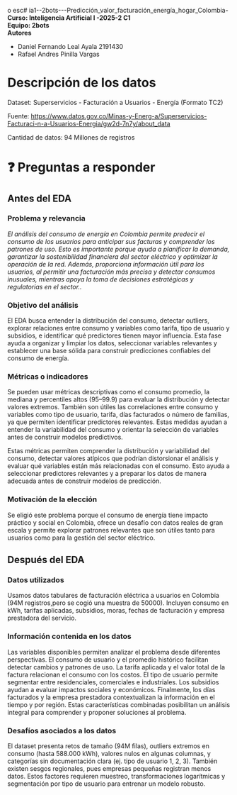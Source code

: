 o esc# ia1--2bots---Predicción_valor_facturación_energía_hogar_Colombia-
**Curso: Inteligencia Artificial I -2025-2 C1**<br>
**Equipo: 2bots**<br>
**Autores** 
 <ul> <li>Daniel Fernando Leal Ayala 2191430</li>
     <li>Rafael Andres Pinilla Vargas </li>
 </ul>

# Descripción de los datos

Dataset: Superservicios - Facturación a Usuarios - Energía (Formato TC2)

Fuente: https://www.datos.gov.co/Minas-y-Energ-a/Superservicios-Facturaci-n-a-Usuarios-Energia/gw2d-7n7y/about_data

Cantidad de datos: 94 Millones de registros 

# ❓ Preguntas a responder
## Antes del EDA 
### Problema y relevancia

*El análisis del consumo de energía en Colombia permite predecir el consumo de los usuarios para anticipar sus facturas y comprender los patrones de uso. Esto es importante porque ayuda a planificar la demanda, garantizar la sostenibilidad financiera del sector eléctrico y optimizar la operación de la red. Además, proporciona información útil para los usuarios, al permitir una facturación más precisa y detectar consumos inusuales, mientras apoya la toma de decisiones estratégicas y regulatorias en el sector..*

### Objetivo del análisis
El EDA busca entender la distribución del consumo, detectar outliers, explorar relaciones entre consumo y variables como tarifa, tipo de usuario y subsidios, e identificar qué predictores tienen mayor influencia. Esta fase ayuda a organizar y limpiar los datos, seleccionar variables relevantes y establecer una base sólida para construir predicciones confiables del consumo de energía.

### Métricas o indicadores
Se pueden usar métricas descriptivas como el consumo promedio, la mediana y percentiles altos (95–99.9) para evaluar la distribución y detectar valores extremos. También son útiles las correlaciones entre consumo y variables como tipo de usuario, tarifa, días facturados o número de familias, ya que permiten identificar predictores relevantes. Estas medidas ayudan a entender la variabilidad del consumo y orientar la selección de variables antes de construir modelos predictivos.

Estas métricas permiten comprender la distribución y variabilidad del consumo, detectar valores atípicos que podrían distorsionar el análisis y evaluar qué variables están más relacionadas con el consumo. Esto ayuda a seleccionar predictores relevantes y a preparar los datos de manera adecuada antes de construir modelos de predicción.

### Motivación de la elección
Se eligió este problema porque el consumo de energía tiene impacto práctico y social en Colombia, ofrece un desafío con datos reales de gran escala y permite explorar patrones relevantes que son útiles tanto para usuarios como para la gestión del sector eléctrico.

## Después del EDA 

### Datos utilizados
Usamos datos tabulares de facturación eléctrica a usuarios en Colombia (94M registros,pero se cogió una muestra de 50000). Incluyen consumo en kWh, tarifas aplicadas, subsidios, moras, fechas de facturación y empresa prestadora del servicio.

### Información contenida en los datos 
Las variables disponibles permiten analizar el problema desde diferentes perspectivas. El consumo de usuario y el promedio histórico facilitan detectar cambios y patrones de uso. La tarifa aplicada y el valor total de la factura relacionan el consumo con los costos. El tipo de usuario permite segmentar entre residenciales, comerciales e industriales. Los subsidios ayudan a evaluar impactos sociales y económicos. Finalmente, los días facturados y la empresa prestadora contextualizan la información en el tiempo y por región. Estas características combinadas posibilitan un análisis integral para comprender y proponer soluciones al problema.

### Desafíos asociados a los datos
El dataset presenta retos de tamaño (94M filas), outliers extremos en consumo (hasta 588.000 kWh), valores nulos en algunas columnas, y categorías sin documentación clara (ej. tipo de usuario 1, 2, 3). También existen sesgos regionales, pues empresas pequeñas registran menos datos. Estos factores requieren muestreo, transformaciones logarítmicas y segmentación por tipo de usuario para entrenar un modelo robusto.
